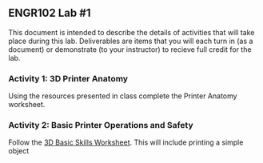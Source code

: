 ## ENGR102 Lab #1

This document is intended to describe the details of activities that will take place during this lab. Deliverables are items that you will each turn in (as a document) or demonstrate (to your instructor) to recieve full credit for the lab.

### Activity 1: 3D Printer Anatomy

Using the resources presented in class complete the Printer Anatomy worksheet.

### Activity 2: Basic Printer Operations and Safety

Follow the [3D Basic Skills Worksheet](). This will include printing a simple object

